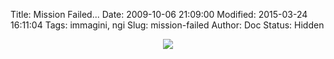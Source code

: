 Title: Mission Failed...
Date: 2009-10-06 21:09:00
Modified: 2015-03-24 16:11:04
Tags: immagini, ngi
Slug: mission-failed
Author: Doc
Status: Hidden

<div style="clear: both;text-align: center">

[![](http://www.legorobotcomics.com/comics/62.jpg)](http://www.legorobotcomics.com/comics/62.jpg)

</div>

</p>

